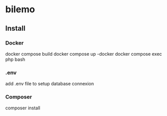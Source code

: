 # bilemo

## Install

### Docker

docker compose build
docker compose up -docker
docker compose exec php bash

### .env

add .env file to setup database connexion

### Composer

composer install

